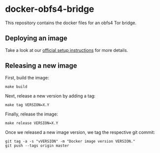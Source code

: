 # docker-obfs4-bridge

This repository contains the docker files for an obfs4 Tor bridge.

## Deploying an image

Take a look at our
[official setup instructions](https://community.torproject.org/relay/setup/bridge/docker/)
for more details.

## Releasing a new image

First, build the image:

    make build

Next, release a new version by adding a tag:

    make tag VERSION=X.Y

Finally, release the image:

    make release VERSION=X.Y

Once we released a new image version, we tag the respective git commit:

    git tag -a -s "vVERSION" -m "Docker image version VERSION."
    git push --tags origin master
